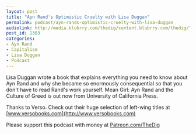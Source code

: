 ```yaml
---
layout: post
title: "Ayn Rand's Optimistic Cruelty with Lisa Duggan"
permalink: podcast/ayn-rands-optimistic-cruelty-with-lisa-duggan
audiolink: http://media.blubrry.com/thedig/content.blubrry.com/thedig/The_Dig-EP_220-Duggan.mp3
post_id: 1383
categories: 
- Ayn Rand
- Capitalism
- Lisa Duggan
- Podcast
---
```


Lisa Duggan wrote a book that explains everything you need to know about Ayn Rand and why she became so enormously consequential so that you don't have to read Rand's work yourself. Mean Girl: Ayn Rand and the Culture of Greed is out now from University of California Press.

Thanks to Verso. Check out their huge selection of left-wing titles at 
[www.versobooks.com](http://www.versobooks.com)

Please support this podcast with money at 
[Patreon.com/TheDig](http://Patreon.com/TheDig)